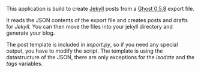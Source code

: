 This application is build to create [Jekyll][0] posts from a [Ghost 0.5.8][1] export file.

It reads the JSON contents of the export file and creates posts and drafts for *Jekyll*. You can then move the files into your jekyll directory and generate your blog.

The post template is included in *import.py*, so if you need any special output, you have to modify the script. The template is using the datastructure of the JSON, there are only exceptions for the *isodate* and the *tags* variables.

[0]: http://jekyllrb.com/
[1]: https://ghost.org/

